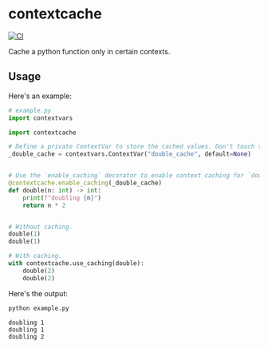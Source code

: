 # contextcache

[![CI](https://github.com/Peter554/contextcache/actions/workflows/ci.yml/badge.svg)](https://github.com/Peter554/contextcache/actions/workflows/ci.yml)

Cache a python function only in certain contexts.

## Usage

Here's an example:

```py
# example.py
import contextvars

import contextcache

# Define a private ContextVar to store the cached values. Don't touch this ContextVar!
_double_cache = contextvars.ContextVar("double_cache", default=None)


# Use the `enable_caching` decorator to enable context caching for `double`.
@contextcache.enable_caching(_double_cache)
def double(n: int) -> int:
    print(f"doubling {n}")
    return n * 2


# Without caching.
double(1)
double(1)

# With caching.
with contextcache.use_caching(double):
    double(2)
    double(2)

```

Here's the output:

```sh
python example.py
```

```
doubling 1
doubling 1
doubling 2

```

